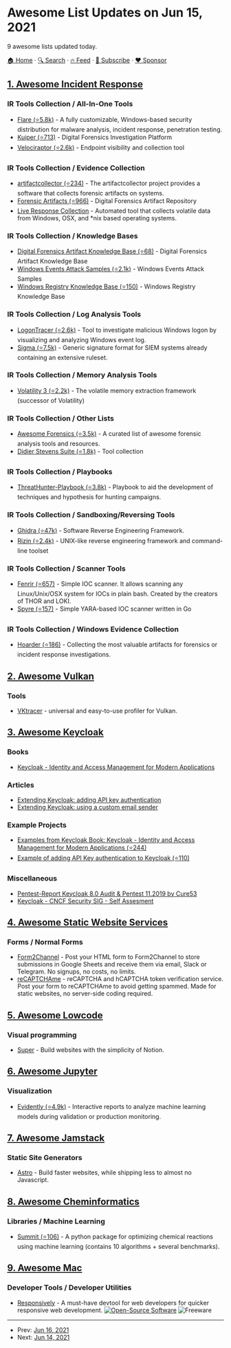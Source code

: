 # Awesome List Updates on Jun 15, 2021

9 awesome lists updated today.

[🏠 Home](/README.md) · [🔍 Search](https://www.trackawesomelist.com/search/) · [🔥 Feed](https://www.trackawesomelist.com/rss.xml) · [📮 Subscribe](https://trackawesomelist.us17.list-manage.com/subscribe?u=d2f0117aa829c83a63ec63c2f&id=36a103854c) · [❤️  Sponsor](https://github.com/sponsors/theowenyoung)



## [1. Awesome Incident Response](/content/meirwah/awesome-incident-response/README.md)

### IR Tools Collection / All-In-One Tools

*   [Flare (⭐5.8k)](https://github.com/fireeye/flare-vm) - A fully customizable, Windows-based security distribution for malware analysis, incident response, penetration testing.
*   [Kuiper (⭐713)](https://github.com/DFIRKuiper/Kuiper) - Digital Forensics Investigation Platform
*   [Velociraptor (⭐2.6k)](https://github.com/Velocidex/velociraptor) - Endpoint visibility and collection tool

### IR Tools Collection / Evidence Collection

*   [artifactcollector (⭐234)](https://github.com/forensicanalysis/artifactcollector) - The artifactcollector project provides a software that collects forensic artifacts on systems.
*   [Forensic Artifacts (⭐966)](https://github.com/ForensicArtifacts/artifacts) - Digital Forensics Artifact Repository
*   [Live Response Collection](https://www.brimorlabs.com/tools/) - Automated tool that collects volatile data from Windows, OSX, and \*nix based operating systems.

### IR Tools Collection / Knowledge Bases

*   [Digital Forensics Artifact Knowledge Base (⭐68)](https://github.com/ForensicArtifacts/artifacts-kb) - Digital Forensics Artifact Knowledge Base
*   [Windows Events Attack Samples (⭐2.1k)](https://github.com/sbousseaden/EVTX-ATTACK-SAMPLES) - Windows Events Attack Samples
*   [Windows Registry Knowledge Base (⭐150)](https://github.com/libyal/winreg-kb) - Windows Registry Knowledge Base

### IR Tools Collection / Log Analysis Tools

*   [LogonTracer (⭐2.6k)](https://github.com/JPCERTCC/LogonTracer) - Tool to investigate malicious Windows logon by visualizing and analyzing Windows event log.
*   [Sigma (⭐7.5k)](https://github.com/SigmaHQ/sigma) - Generic signature format for SIEM systems already containing an extensive ruleset.

### IR Tools Collection / Memory Analysis Tools

*   [Volatility 3 (⭐2.2k)](https://github.com/volatilityfoundation/volatility3) - The volatile memory extraction framework (successor of Volatility)

### IR Tools Collection / Other Lists

*   [Awesome Forensics (⭐3.5k)](https://github.com/cugu/awesome-forensics) - A curated list of awesome forensic analysis tools and resources.
*   [Didier Stevens Suite (⭐1.8k)](https://github.com/DidierStevens/DidierStevensSuite) - Tool collection

### IR Tools Collection / Playbooks

*   [ThreatHunter-Playbook (⭐3.8k)](https://github.com/OTRF/ThreatHunter-Playbook) - Playbook to aid the development of techniques and hypothesis for hunting campaigns.

### IR Tools Collection / Sandboxing/Reversing Tools

*   [Ghidra (⭐47k)](https://github.com/NationalSecurityAgency/ghidra) - Software Reverse Engineering Framework.
*   [Rizin (⭐2.4k)](https://github.com/rizinorg/rizin) - UNIX-like reverse engineering framework and command-line toolset

### IR Tools Collection / Scanner Tools

*   [Fenrir (⭐657)](https://github.com/Neo23x0/Fenrir) - Simple IOC scanner. It allows scanning any Linux/Unix/OSX system for IOCs in plain bash. Created by the creators of THOR and LOKI.
*   [Spyre (⭐157)](https://github.com/spyre-project/spyre) - Simple YARA-based IOC scanner written in Go

### IR Tools Collection / Windows Evidence Collection

*   [Hoarder (⭐186)](https://github.com/muteb/Hoarder) - Collecting the most valuable artifacts for forensics or incident response investigations.

## [2. Awesome Vulkan](/content/vinjn/awesome-vulkan/README.md)

### Tools

*   [VKtracer](https://www.vktracer.com) - universal and easy-to-use profiler for Vulkan.

## [3. Awesome Keycloak](/content/thomasdarimont/awesome-keycloak/README.md)

### Books

*   [Keycloak - Identity and Access Management for Modern Applications](https://www.packtpub.com/product/keycloak-identity-and-access-management-for-modern-applications/9781800562493)

### Articles

*   [Extending Keycloak: adding API key authentication](http://www.zakariaamine.com/2019-06-14/extending-keycloak)
*   [Extending Keycloak: using a custom email sender](http://www.zakariaamine.com/2019-07-14/extending-keycloak2)

### Example Projects

*   [Examples from Keycloak Book: Keycloak - Identity and Access Management for Modern Applications (⭐244)](https://github.com/PacktPublishing/Keycloak-Identity-and-Access-Management-for-Modern-Applications)
*   [Example of adding API Key authentication to Keycloak (⭐110)](https://github.com/zak905/keycloak-api-key-demo)

### Miscellaneous

*   [Pentest-Report Keycloak 8.0 Audit & Pentest 11.2019 by Cure53](https://cure53.de/pentest-report_keycloak.pdf)
*   [Keycloak - CNCF Security SIG - Self Assesment](https://docs.google.com/document/d/14IIGliP3BWjdS-0wfOk3l_1AU8kyoSiLUzpPImsz4R0/edit#)

## [4. Awesome Static Website Services](/content/agarrharr/awesome-static-website-services/README.md)

### Forms / Normal Forms

*   [Form2Channel](https://form2channel.com/) - Post your HTML form to Form2Channel to store submissions in Google Sheets and receive them via email, Slack or Telegram. No signups, no costs, no limits.
*   [reCAPTCHAme](https://recaptchame.com/) - reCAPTCHA and hCAPTCHA token verification service. Post your form to reCAPTCHAme to avoid getting spammed. Made for static websites, no server-side coding required.

## [5. Awesome Lowcode](/content/antdimot/awesome-lowcode/README.md)

### Visual programming

*   [Super](https://super.so) - Build websites with the simplicity of Notion.

## [6. Awesome Jupyter](/content/markusschanta/awesome-jupyter/README.md)

### Visualization

*   [Evidently (⭐4.9k)](https://github.com/evidentlyai/evidently) - Interactive reports to analyze machine learning models during validation or production monitoring.

## [7. Awesome Jamstack](/content/automata/awesome-jamstack/README.md)

### Static Site Generators

*   [Astro](https://astro.build) - Build faster websites, while shipping less to almost no Javascript.

## [8. Awesome Cheminformatics](/content/hsiaoyi0504/awesome-cheminformatics/README.md)

### Libraries / Machine Learning

*   [Summit (⭐106)](https://github.com/sustainable-processes/summit) - A python package for optimizing chemical reactions using machine learning (contains 10 algorithms + several benchmarks).

## [9. Awesome Mac](/content/jaywcjlove/awesome-mac/README.md)

### Developer Tools / Developer Utilities

*   [Responsively](https://responsively.app) - A must-have devtool for web developers for quicker responsive web development. [![Open-Source Software](https://jaywcjlove.github.io/sb/ico/min-oss.svg "Open Source Software")](https://github.com/responsively-org/responsively-app) ![Freeware](https://jaywcjlove.github.io/sb/ico/min-free.svg "Freeware")

---

- Prev: [Jun 16, 2021](/content/2021/06/16/README.md)
- Next: [Jun 14, 2021](/content/2021/06/14/README.md)